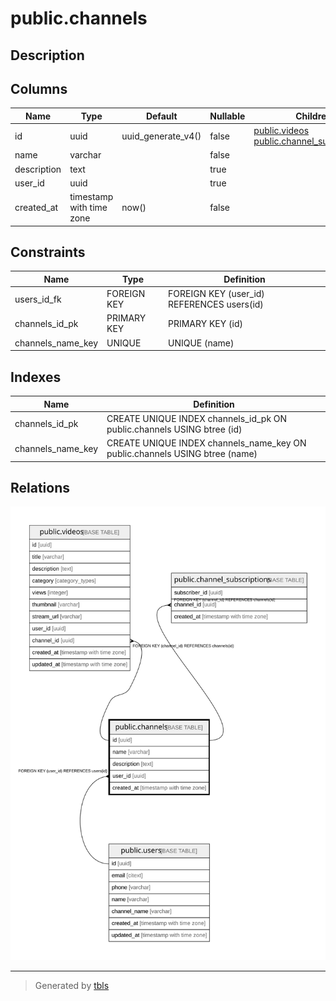 # public.channels

## Description

## Columns

| Name | Type | Default | Nullable | Children | Parents | Comment |
| ---- | ---- | ------- | -------- | -------- | ------- | ------- |
| id | uuid | uuid_generate_v4() | false | [public.videos](public.videos.md) [public.channel_subscriptions](public.channel_subscriptions.md) |  |  |
| name | varchar |  | false |  |  |  |
| description | text |  | true |  |  |  |
| user_id | uuid |  | true |  | [public.users](public.users.md) |  |
| created_at | timestamp with time zone | now() | false |  |  |  |

## Constraints

| Name | Type | Definition |
| ---- | ---- | ---------- |
| users_id_fk | FOREIGN KEY | FOREIGN KEY (user_id) REFERENCES users(id) |
| channels_id_pk | PRIMARY KEY | PRIMARY KEY (id) |
| channels_name_key | UNIQUE | UNIQUE (name) |

## Indexes

| Name | Definition |
| ---- | ---------- |
| channels_id_pk | CREATE UNIQUE INDEX channels_id_pk ON public.channels USING btree (id) |
| channels_name_key | CREATE UNIQUE INDEX channels_name_key ON public.channels USING btree (name) |

## Relations

![er](public.channels.svg)

---

> Generated by [tbls](https://github.com/k1LoW/tbls)
